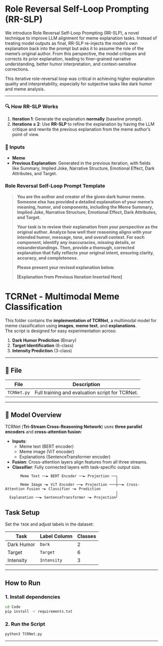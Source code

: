 # Role Reversal Self-Loop Prompting (RR-SLP)

We introduce Role Reversal Self-Loop Prompting (RR-SLP), a novel technique to improve LLM alignment for meme explanation tasks.
Instead of treating model outputs as final, RR-SLP re-injects the model’s own explanation back into the prompt but asks it to assume the role of the meme’s original author.
From this perspective, the model critiques and corrects its prior explanation, leading to finer-grained narrative understanding, better humor interpretation, and context-sensitive corrections.

This iterative role-reversal loop was critical in achieving higher explanation quality and interpretability, especially for subjective tasks like dark humor and meme analysis.

---

### 🔍 How RR-SLP Works
1. **Iteration 1**: Generate the explanation **normally** (baseline prompt).  
2. **Iterations ≥ 2**: Use **RR-SLP** to refine the explanation by having the LLM critique and rewrite the previous explanation from the meme author’s point of view.  

### 🔧 Inputs
- **Meme** 
- **Previous Explanation**: Generated in the previous iteration, with fields like Summary, Implied Joke, Narrative Structure, Emotional Effect, Dark Attributes, and Target.  

### **Role Reversal Self-Loop Prompt Template**  
>
> **You are the author and creator of the given dark humor meme.** 
> **Someone else has provided a detailed explanation of your meme’s meaning, humor, and components, including the Meme Summary, Implied Joke, Narrative Structure, Emotional Effect, Dark Attributes, and Target.**
>  
> **Your task is to review their explanation from your perspective as the original author. Analyze how well their reasoning aligns with your intended humor, message, tone, and overall context. For each component, identify any inaccuracies, missing details, or misunderstandings. Then, provide a thorough, corrected explanation that fully reflects your original intent, ensuring clarity, accuracy, and completeness.**  
>  
> **Please present your revised explanation below.**
>
> **[Explanation from Previous Iteration Inserted Here]**

# TCRNet - Multimodal Meme Classification

This folder contains the **implementation of TCRNet**, a multimodal model for meme classification using **images**, **meme text**, and **explanations**.  
The script is designed for easy experimentation across:  
1. **Dark Humor Prediction** (Binary)  
2. **Target Identification** (6-class)  
3. **Intensity Prediction** (3-class)  

---

## 📂 File
| File               | Description                                  |
|--------------------|----------------------------------------------|
| `TCRNet.py`        | Full training and evaluation script for TCRNet.|

---

## 🧩 Model Overview
TCRNet (**Tri-Stream Cross-Reasoning Network**) uses **three parallel encoders** and **cross-attention fusion**:

- **Inputs**:  
  - Meme text (BERT encoder)  
  - Meme image (ViT encoder)  
  - Explanations (SentenceTransformer encoder)  
- **Fusion**: Cross-attention layers align features from all three streams.  
- **Classifier**: Fully connected layers with task-specific output size.


```text
       Meme Text ──► BERT Encoder ──► Projection ──┐
                                                   │
       Meme Image ─► ViT Encoder ──► Projection ───┼──► Cross-Attention Fusion ─► Classifier ─► Prediction
                                                   │
  Explanation ──► SentenceTransformer ─► Projection┘
```
## Task Setup
Set the `TASK` and adjust labels in the dataset:

| Task         | Label Column          | Classes |
|--------------|----------------------|---------|
| Dark Humor   | `Dark`               | 2       |
| Target       | `Target`             | 6       |
| Intensity    | `Intensity`          | 3       |

---

## How to Run

### 1. Install dependencies
```bash
cd Code
pip install -r requirements.txt
```
### 2. Run the Script
```bash
python3 TCRNet.py
```
---
